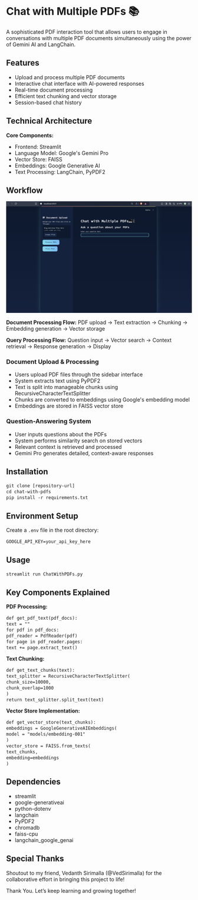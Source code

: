 # Chat with Multiple PDFs 📚

A sophisticated PDF interaction tool that allows users to engage in conversations with multiple PDF documents simultaneously using the power of Gemini AI and LangChain.

## Features

- Upload and process multiple PDF documents
- Interactive chat interface with AI-powered responses
- Real-time document processing
- Efficient text chunking and vector storage
- Session-based chat history

## Technical Architecture

**Core Components:**
- Frontend: Streamlit
- Language Model: Google's Gemini Pro
- Vector Store: FAISS
- Embeddings: Google Generative AI
- Text Processing: LangChain, PyPDF2

## Workflow

![Chat with Multiple PDFs Interface](UI.jpg)

**Document Processing Flow:**
PDF upload → Text extraction → Chunking → Embedding generation → Vector storage

**Query Processing Flow:**
Question input → Vector search → Context retrieval → Response generation → Display

### Document Upload & Processing
- Users upload PDF files through the sidebar interface
- System extracts text using PyPDF2
- Text is split into manageable chunks using RecursiveCharacterTextSplitter
- Chunks are converted to embeddings using Google's embedding model
- Embeddings are stored in FAISS vector store

### Question-Answering System
- User inputs questions about the PDFs
- System performs similarity search on stored vectors
- Relevant context is retrieved and processed
- Gemini Pro generates detailed, context-aware responses

## Installation
```
git clone [repository-url]
cd chat-with-pdfs
pip install -r requirements.txt
```

## Environment Setup
Create a `.env` file in the root directory:
```
GOOGLE_API_KEY=your_api_key_here
```

## Usage
```
streamlit run ChatWithPDFs.py
```

## Key Components Explained
**PDF Processing:**
```
def get_pdf_text(pdf_docs):
text = ""
for pdf in pdf_docs:
pdf_reader = PdfReader(pdf)
for page in pdf_reader.pages:
text += page.extract_text()
```
**Text Chunking:**
```
def get_text_chunks(text):
text_splitter = RecursiveCharacterTextSplitter(
chunk_size=10000,
chunk_overlap=1000
)
return text_splitter.split_text(text)
```
**Vector Store Implementation:**
```
def get_vector_store(text_chunks):
embeddings = GoogleGenerativeAIEmbeddings(
model = "models/embedding-001"
)
vector_store = FAISS.from_texts(
text_chunks,
embedding=embeddings
)
```
## Dependencies
- streamlit
- google-generativeai
- python-dotenv
- langchain
- PyPDF2
- chromadb
- faiss-cpu
- langchain_google_genai

## Special Thanks
Shoutout to my friend, Vedanth Sirimalla (@VedSirimalla) for the collaborative effort in bringing this project to life! 

Thank You. Let’s keep learning and growing together!
